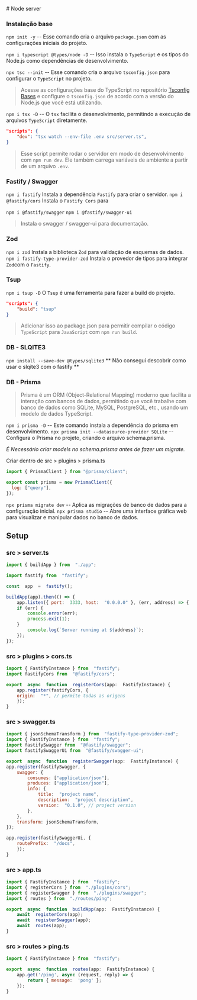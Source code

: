 
﻿# Node server

### Instalação base
`npm init -y` -- Esse comando cria o arquivo `package.json` com as configurações iniciais do projeto.

`npm i typescript @types/node -D`  -- Isso instala o `TypeScript` e os tipos do Node.js como dependências de desenvolvimento.

`npx tsc --init` -- Esse comando cria o arquivo `tsconfig.json` para configurar o `TypeScript` no projeto.


>Acesse as configurações base do TypeScript no repositório [Tsconfig Bases](htps://github.com/tsconfig/bases) e configure o `tsconfig.json` de acordo com a versão do Node.js que você está utilizando.


`npm i tsx -D` -- O `tsx` facilita o desenvolvimento, permitindo a execução de arquivos `TypeScript` diretamente.

``` json
"scripts": {
    "dev": "tsx watch --env-file .env src/server.ts",
}
```
> Esse script permite rodar o servidor em modo de desenvolvimento com `npm run dev`. Ele também carrega variáveis de ambiente a partir de um arquivo `.env`.

### Fastify / Swagger
`npm i fastify` Instala a dependência `Fastify` para criar o servidor.
`npm i @fastify/cors` Instala o `Fastify Cors` para

`npm i @fastify/swagger`
`npm i @fastify/swagger-ui` 
> Instala o swagger / swagger-ui para documentação.


### Zod
`npm i zod` Instala a biblioteca `Zod` para validação de esquemas de dados.
`npm i fastify-type-provider-zod` Instala o provedor de tipos para integrar `Zod`com o `Fastify`.


###  Tsup
`npm i tsup -D` O `Tsup` é uma ferramenta para fazer a build do projeto.

``` json
"scripts": {
    "build": "tsup"
}
```
> Adicionar isso ao package.json para permitir compilar o código `TypeScript` para `JavaScript` com `npm run build`.

### DB - SLQITE3

`npm install --save-dev @types/sqlite3`
** Não consegui descobrir como usar o slqite3 com o fastify **

### DB - Prisma

> Prisma é um ORM (Object-Relational Mapping) moderno que facilita a interação com bancos de dados, permitindo que você trabalhe com banco de dados como SQLite, MySQL, PostgreSQL, etc., usando um modelo de dados TypeScript.

`npm i prisma -D`  -- Este comando instala a dependência do prisma em desenvolvimento.
`npx prisma init --datasource-provider SQLite` -- Configura o Prisma no projeto, criando o arquivo schema.prisma.

*É Necessário criar models no schema.prisma antes de fazer um migrate.*

Criar dentro de src > plugins > prisma.ts
```javascript
import { PrismaClient } from "@prisma/client";

export const prisma = new PrismaClient({
  log: ["query"],
});
```

`npx prisma migrate dev` -- Aplica as migrações de banco de dados para a configuração inicial.
`npx prisma studio` -- Abre uma interface gráfica web para visualizar e manipular dados no banco de dados.

## Setup

### src > server.ts
```javascript
import { buildApp } from  "./app";

import fastify from  "fastify";

const  app  =  fastify();

buildApp(app).then(() => {
	app.listen({ port:  3333, host:  "0.0.0.0" }, (err, address) => {
	if (err) {
	    console.error(err);
		process.exit(1);
	}
		console.log(`Server running at ${address}`);
	});
});
```
### src > plugins > cors.ts
```javascript
import { FastifyInstance } from  "fastify";
import fastifyCors from  "@fastify/cors";

export  async  function  registerCors(app:  FastifyInstance) {
	app.register(fastifyCors, {
	origin:  "*", // permite todas as origens
	});
}
```
### src > swagger.ts
```javascript
import { jsonSchemaTransform } from  "fastify-type-provider-zod";
import { FastifyInstance } from  "fastify";
import fastifySwagger from  "@fastify/swagger";
import fastifySwaggerUi from  "@fastify/swagger-ui";

export  async  function  registerSwagger(app:  FastifyInstance) {
app.register(fastifySwagger, {
	swagger: {
		consumes: ["application/json"],
		produces: ["application/json"],
		info: {
			title:  "project name",
			description:  "project description",
			version:  "0.1.0", // project version
		},
	},
	transform: jsonSchemaTransform,
});

app.register(fastifySwaggerUi, {
	routePrefix:  "/docs",
	});
}
```
### src > app.ts
```javascript
import { FastifyInstance } from  "fastify";
import { registerCors } from  "./plugins/cors";
import { registerSwagger } from  "./plugins/swagger";
import { routes } from  "./routes/ping";

export  async  function  buildApp(app:  FastifyInstance) {
	await  registerCors(app);
	await  registerSwagger(app);
	await  routes(app);
}
```
### src > routes > ping.ts
```javascript
import { FastifyInstance } from  "fastify";

export  async  function  routes(app:  FastifyInstance) {
	app.get('/ping', async (request, reply) => {
		return { message:  'pong' };
	});
}
```
